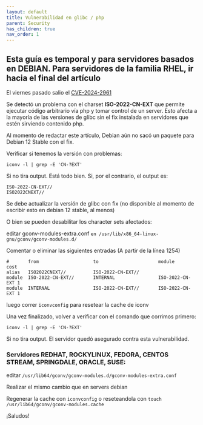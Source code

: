 ```yaml
---
layout: default
title: Vulnerabilidad en glibc / php
parent: Security
has_children: true
nav_order: 1
---
```



## Esta guía es temporal y para servidores basados en DEBIAN. Para servidores de la familia RHEL, ir hacia el final del artículo

El viernes pasado salio el [CVE-2024-2961](https://nvd.nist.gov/vuln/detail/CVE-2024-2961)

Se detectó un problema con el charset **ISO-2022-CN-EXT** que permite ejecutar código arbitrario vía php y tomar control de un server. 
Esto afecta a la mayoría de las versiones de glibc sin el fix instalada en servidores que estén sirviendo contenido php.

Al momento de redactar este artículo, Debian aún no sacó un paquete para Debian 12 Stable con el fix.



Verificar si tenemos la versión con problemas:

```
iconv -l | grep -E 'CN-?EXT'
```

Si no tira output. Está todo bien. Si, por el contrario, el output es:

```
ISO-2022-CN-EXT//
ISO2022CNEXT//
```

Se debe actualizar la versión de glibc con fix (no disponible al momento de escribir esto en debian 12 stable, al menos)

O bien se pueden desabilitar los character sets afectados:


editar gconv-modules-extra.conf 
``` en /usr/lib/x86_64-linux-gnu/gconv/gconv-modules.d/ ```

Comentar o eliminar las siguientes entradas (A partir de la línea 1254)

```
#       from                    to                      module          cost
alias   ISO2022CNEXT//          ISO-2022-CN-EXT//
module  ISO-2022-CN-EXT//       INTERNAL                ISO-2022-CN-EXT 1
module  INTERNAL                ISO-2022-CN-EXT//       ISO-2022-CN-EXT 1
```

luego correr ``` iconvconfig ``` para resetear la cache de iconv

Una vez finalizado, volver a verificar con el comando que corrimos primero:


```
iconv -l | grep -E 'CN-?EXT'
```

Si no tira output. El servidor quedó asegurado contra esta vulnerabilidad.


### Servidores REDHAT, ROCKYLINUX, FEDORA, CENTOS STREAM, SPRINGDALE, ORACLE, SUSE:

editar ```/usr/lib64/gconv/gconv-modules.d/gconv-modules-extra.conf```

Realizar el mismo cambio que en servers debian

Regenerar la cache con ```iconvconfig``` o reseteandola con ```touch /usr/lib64/gconv/gconv-modules.cache```



¡Saludos!


